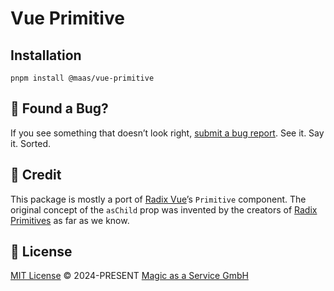 # Vue Primitive

## Installation

```
pnpm install @maas/vue-primitive
```

## 🐛 Found a Bug?

If you see something that doesn’t look right, [submit a bug report](https://github.com/magicasaservice/vue-primitive/issues/new?assignees=&labels=bug%2Cpending+triage&template=bug_report.yml). See it. Say it. Sorted.

## 🤝 Credit

This package is mostly a port of [Radix Vue](https://github.com/radix-vue)’s `Primitive` component. The original concept of the `asChild` prop was invented by the creators of [Radix Primitives](https://github.com/radix-ui/primitives) as far as we know.

## 📄 License

[MIT License](https://github.com/magicasaservice/vue-primitive/blob/main/LICENSE) © 2024-PRESENT [Magic as a Service GmbH](https://github.com/magicasaservice)
